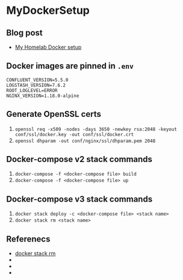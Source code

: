 # MyDockerSetup

## Blog post
* [My Homelab Docker setup](https://holdmybeersecurity.com/2020/05/15/my-homelab-docker-setup/)

## Docker images are pinned in `.env`
```
CONFLUENT_VERSION=5.5.0
LOGSTASH_VERSION=7.6.2
ROOT_LOGLEVEL=ERROR
NGINX_VERSION=1.18.0-alpine
```

## Generate OpenSSL certs
1. `openssl req -x509 -nodes -days 3650 -newkey rsa:2048 -keyout conf/ssl/docker.key -out conf/ssl/docker.crt`
1. `openssl dhparam -out conf/nginx/ssl/dhparam.pem 2048`

## Docker-compose v2 stack commands
1. `docker-compose -f <docker-compose file> build`
1. `docker-compose -f <docker-compose file> up`

## Docker-compose v3 stack commands
1. `docker stack deploy -c <docker-compose file> <stack name>`
1. `docker stack rm <stack name>`

## Referenecs
* [docker stack rm](https://docs.docker.com/engine/reference/commandline/stack_rm/)
* []()
* []()
* []()
